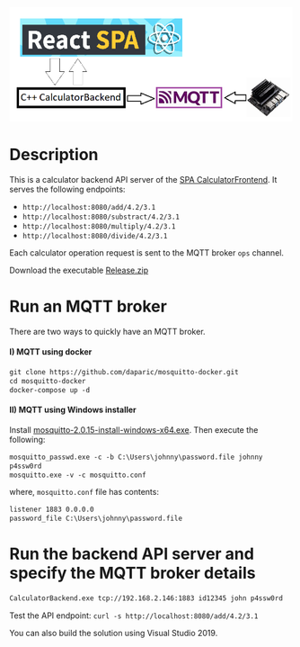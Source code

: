 ![Alt text](diagram.png?raw=true "diagram")

# Description
This is a calculator backend API server of the [SPA CalculatorFrontend](https://github.com/daparic/CalculatorFrontend). 
It serves the following endpoints:
- `http://localhost:8080/add/4.2/3.1`
- `http://localhost:8080/substract/4.2/3.1`
- `http://localhost:8080/multiply/4.2/3.1`
- `http://localhost:8080/divide/4.2/3.1`

Each calculator operation request is sent to the MQTT broker `ops` channel. 

Download the executable [Release.zip](https://github.com/daparic/CalculatorBackend/releases/download/0.0.1/Release.zip) 

# Run an MQTT broker
There are two ways to quickly have an MQTT broker.
#### I) MQTT using docker
```
git clone https://github.com/daparic/mosquitto-docker.git
cd mosquitto-docker
docker-compose up -d
```

#### II) MQTT using Windows installer
Install [mosquitto-2.0.15-install-windows-x64.exe](https://mosquitto.org/files/binary/win64/mosquitto-2.0.15-install-windows-x64.exe). Then 
execute the following:
```
mosquitto_passwd.exe -c -b C:\Users\johnny\password.file johnny p4ssw0rd
mosquitto.exe -v -c mosquitto.conf
```

where, `mosquitto.conf` file has contents:
```
listener 1883 0.0.0.0
password_file C:\Users\johnny\password.file
```

# Run the backend API server and specify the MQTT broker details
```bash
CalculatorBackend.exe tcp://192.168.2.146:1883 id12345 john p4ssw0rd
```

Test the API endpoint: `curl -s http://localhost:8080/add/4.2/3.1`

You can also build the solution using Visual Studio 2019. 

